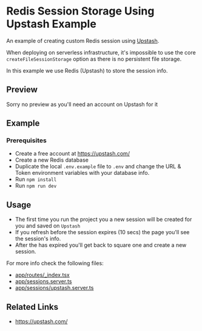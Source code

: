 # Redis Session Storage Using Upstash Example

An example of creating custom Redis session using [Upstash](https://upstash.com/).

When deploying on serverless infrastructure, it's impossible to use the core `createFileSessionStorage` option as there is no persistent file storage.

In this example we use Redis (Upstash) to store the session info.

## Preview

Sorry no preview as you'll need an account on Upstash for it

## Example

### Prerequisites

- Create a free account at https://upstash.com/
- Create a new Redis database
- Duplicate the local `.env.example` file to `.env` and change the URL & Token environment variables
  with your database info.
- Run `npm install`
- Run `npm run dev`

## Usage

- The first time you run the project you a new session will be created for you and saved on `Upstash`
- If you refresh before the session expires (10 secs) the page you'll see the session's info.
- After the has expired you'll get back to square one and create a new session.

For more info check the following files:

- [app/routes/\_index.tsx](app/routes/_index.tsx)
- [app/sessions.server.ts](app/sessions.server.ts)
- [app/sessions/upstash.server.ts](app/sessions/upstash.server.ts)

## Related Links

- https://upstash.com/
